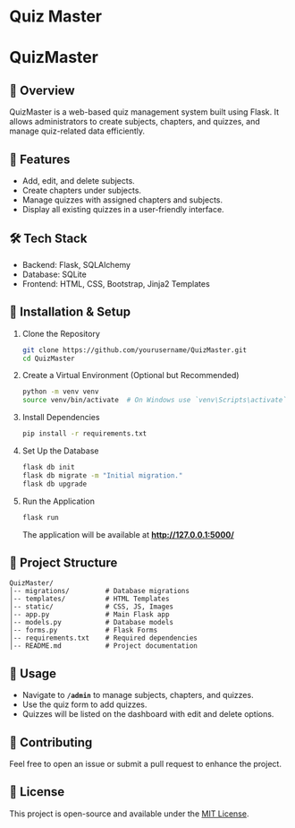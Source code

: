 # Quiz Master
# QuizMaster

## 📌 Overview
QuizMaster is a web-based quiz management system built using Flask. It allows administrators to create subjects, chapters, and quizzes, and manage quiz-related data efficiently.

## 🚀 Features
- Add, edit, and delete subjects.
- Create chapters under subjects.
- Manage quizzes with assigned chapters and subjects.
- Display all existing quizzes in a user-friendly interface.

## 🛠️ Tech Stack
- Backend: Flask, SQLAlchemy
- Database: SQLite
- Frontend: HTML, CSS, Bootstrap, Jinja2 Templates

## 🔧 Installation & Setup
1. Clone the Repository
   ```sh
   git clone https://github.com/yourusername/QuizMaster.git
   cd QuizMaster
   ```
2. Create a Virtual Environment (Optional but Recommended)
   ```sh
   python -m venv venv
   source venv/bin/activate  # On Windows use `venv\Scripts\activate`
   ```
3. Install Dependencies
   ```sh
   pip install -r requirements.txt
   ```
4. Set Up the Database
   ```sh
   flask db init
   flask db migrate -m "Initial migration."
   flask db upgrade
   ```
5. Run the Application
   ```sh
   flask run
   ```
   The application will be available at **http://127.0.0.1:5000/**

## 📂 Project Structure
```
QuizMaster/
│-- migrations/         # Database migrations
│-- templates/          # HTML Templates
│-- static/             # CSS, JS, Images
│-- app.py              # Main Flask app
│-- models.py           # Database models
│-- forms.py            # Flask Forms
│-- requirements.txt    # Required dependencies
│-- README.md           # Project documentation
```

## 🎯 Usage
- Navigate to **`/admin`** to manage subjects, chapters, and quizzes.
- Use the quiz form to add quizzes.
- Quizzes will be listed on the dashboard with edit and delete options.

## 🤝 Contributing
Feel free to open an issue or submit a pull request to enhance the project.

## 📝 License
This project is open-source and available under the [MIT License](LICENSE).

